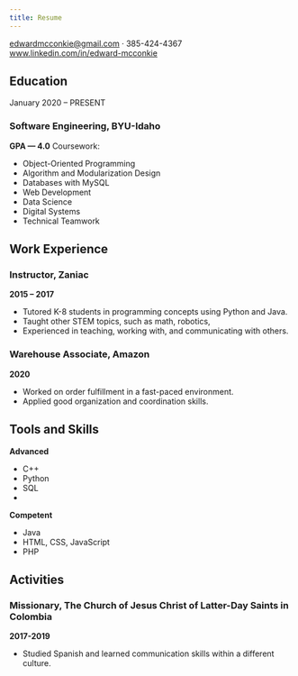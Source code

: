 ```yaml
---
title: Resume
---
```


edwardmcconkie@gmail.com · 385-424-4367
www.linkedin.com/in/edward-mcconkie

## Education
January 2020 – PRESENT
### Software Engineering, BYU-Idaho
**GPA — 4.0**
Coursework:
- Object-Oriented Programming
- Algorithm and Modularization Design
- Databases with MySQL
- Web Development
- Data Science
- Digital Systems
- Technical Teamwork

## Work Experience

### **Instructor,** Zaniac
**2015 – 2017**
- Tutored K-8 students in programming concepts using Python and Java.
- Taught other STEM topics, such as math, robotics,  
- Experienced in teaching, working with, and communicating with others.

### **Warehouse Associate,** Amazon
**2020**
- Worked on order fulfillment in a fast-paced environment.
- Applied good organization and coordination skills.

## Tools and Skills
**Advanced**
- C++
- Python
- SQL
- 
**Competent**
- Java
- HTML, CSS, JavaScript
- PHP

## Activities
### **Missionary,** The Church of Jesus Christ of Latter-Day Saints in Colombia
**2017-2019**
- Studied Spanish and learned communication skills within a different culture.
